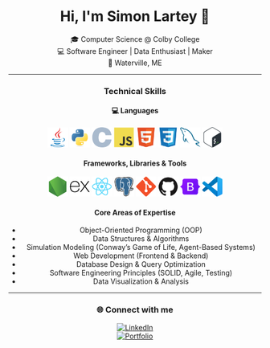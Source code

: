 <div align="center">

# Hi, I'm Simon Lartey 👋  
🎓 Computer Science @ Colby College  
💻 Software Engineer | Data Enthusiast | Maker  
📍 Waterville, ME  

---

### Technical Skills  

#### 💻 Languages  
<img src="https://raw.githubusercontent.com/devicons/devicon/master/icons/java/java-original.svg" width="40" height="40" alt="Java"/> 
<img src="https://raw.githubusercontent.com/devicons/devicon/master/icons/python/python-original.svg" width="40" height="40" alt="Python"/> 
<img src="https://raw.githubusercontent.com/devicons/devicon/master/icons/c/c-original.svg" width="40" height="40" alt="C"/> 
<img src="https://raw.githubusercontent.com/devicons/devicon/master/icons/javascript/javascript-original.svg" width="40" height="40" alt="JavaScript"/> 
<img src="https://raw.githubusercontent.com/devicons/devicon/master/icons/html5/html5-original.svg" width="40" height="40" alt="HTML"/> 
<img src="https://raw.githubusercontent.com/devicons/devicon/master/icons/css3/css3-original.svg" width="40" height="40" alt="CSS"/> 
<img src="https://raw.githubusercontent.com/devicons/devicon/master/icons/mysql/mysql-original.svg" width="40" height="40" alt="MySQL"/> 
<img src="https://raw.githubusercontent.com/devicons/devicon/master/icons/bash/bash-original.svg" width="40" height="40" alt="Bash"/> 

#### Frameworks, Libraries & Tools  
<img src="https://raw.githubusercontent.com/devicons/devicon/master/icons/nodejs/nodejs-original.svg" width="40" height="40" alt="Node.js"/> 
<img src="https://raw.githubusercontent.com/devicons/devicon/master/icons/express/express-original.svg" width="40" height="40" alt="Express"/> 
<img src="https://raw.githubusercontent.com/devicons/devicon/master/icons/react/react-original.svg" width="40" height="40" alt="React"/> 
<img src="https://raw.githubusercontent.com/devicons/devicon/master/icons/postgresql/postgresql-original.svg" width="40" height="40" alt="PostgreSQL"/> 
<img src="https://raw.githubusercontent.com/devicons/devicon/master/icons/git/git-original.svg" width="40" height="40" alt="Git"/> 
<img src="https://raw.githubusercontent.com/devicons/devicon/master/icons/github/github-original.svg" width="40" height="40" alt="GitHub"/> 
<img src="https://raw.githubusercontent.com/devicons/devicon/master/icons/bootstrap/bootstrap-original.svg" width="40" height="40" alt="Bootstrap"/> 
<img src="https://raw.githubusercontent.com/devicons/devicon/master/icons/vscode/vscode-original.svg" width="40" height="40" alt="VSCode"/> 

#### Core Areas of Expertise  
- Object-Oriented Programming (OOP)  
- Data Structures & Algorithms  
- Simulation Modeling (Conway’s Game of Life, Agent-Based Systems)  
- Web Development (Frontend & Backend)  
- Database Design & Query Optimization  
- Software Engineering Principles (SOLID, Agile, Testing)  
- Data Visualization & Analysis  

---

### 🌐 Connect with me  
[![LinkedIn](https://img.shields.io/badge/LinkedIn-blue?style=for-the-badge&logo=linkedin)](https://www.linkedin.com/in/simon-lartey27/)  
[![Portfolio](https://img.shields.io/badge/Portfolio-Visit-success?style=for-the-badge&logo=google-chrome)](https://simonlartey.github.io/)

</div>
